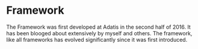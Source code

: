 # Framework
The Framework was first developed at Adatis in the second half of 2016. It has been blooged about extensively by myself and others. 
The framework, like all frameworks has evolved significantly since it was first introduced.
